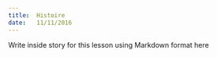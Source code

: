 ```yaml
---
title:  Histoire
date:   11/11/2016
---
```


Write inside story for this lesson using Markdown format here